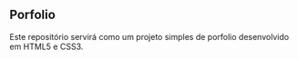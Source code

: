 ## Porfolio

Este repositório servirá como um projeto simples de porfolio desenvolvido em HTML5 e CSS3.
